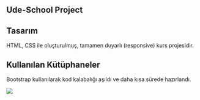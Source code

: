 
<h2>Ude-School Project</h2>

<h2>Tasarım</h2>

HTML, CSS ile oluşturulmuş, tamamen duyarlı (responsive) kurs projesidir.

<h2>Kullanılan Kütüphaneler</h2>

Bootstrap kullanılarak kod kalabalığı aşıldı ve daha kısa sürede hazırlandı.

![](ude-school.gif)
